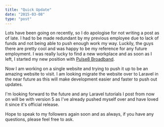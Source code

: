 ```yaml
---
title: "Quick Update"
date: "2015-03-08"
type: "post"
---
```


Lots have been going on recently, so I do apologise for not writing a post as of late. I had to be made redundant by my previous employee due to lack of funds and not being able to push enough work my way. Luckily, the guys there are pretty cool and was happy to be my reference for any future employment. I was really lucky to find a new workplace and as soon as I left, I started my new position with [Pulse8 Broadband](https://pulse8broadband.co.uk).

Now I am working on a single website and trying to push it up to be an amazing website to visit. I am looking migrate the website over to Laravel in the near future as this will make development easier and faster to push out updates.

I'm looking forward to the future and any Laravel tutorials I post from now on will be with version 5 as I've already pushed myself over and have loved it since it's official release.

Hope to speak to my followers again soon and as always, if you have any questions, please feel free to ask.

